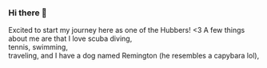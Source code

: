 ### Hi there 👋
Excited to start my journey here as one of the Hubbers! <3 A few things about me are that I love 
scuba diving,  
tennis, 
swimming,  
traveling,
and I have a dog named Remington (he resembles a capybara lol),

<!--
**calliesjohnson/calliesjohnson** is a ✨ _special_ ✨ repository because its `README.md` (this file) appears on your GitHub profile.

Here are some ideas to get you started:

- 🔭 I’m currently working on ...
- 🌱 I’m currently learning ...
- 👯 I’m looking to collaborate on ...
- 🤔 I’m looking for help with ...
- 💬 Ask me about ...
- 📫 How to reach me: ...
- 😄 Pronouns: ...
- ⚡ Fun fact: ...
-->
